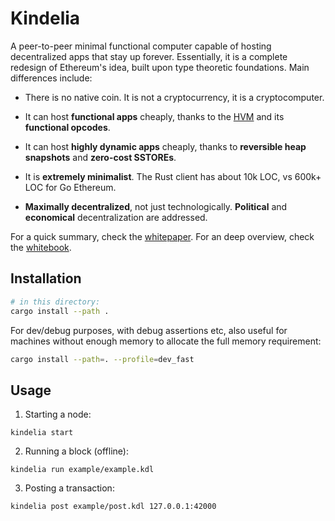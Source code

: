 Kindelia
========

A peer-to-peer minimal functional computer capable of hosting decentralized apps that stay up forever. Essentially, it is a complete redesign of Ethereum's idea, built upon type theoretic foundations. Main differences include:

- There is no native coin. It is not a cryptocurrency, it is a cryptocomputer.

- It can host **functional apps** cheaply, thanks to the [HVM](https://github.com/kindelia/hvm) and its **functional opcodes**.

- It can host **highly dynamic apps** cheaply, thanks to **reversible heap snapshots** and **zero-cost SSTOREs**.

- It is **extremely minimalist**. The Rust client has about 10k LOC, vs 600k+ LOC for Go Ethereum.

- **Maximally decentralized**, not just technologically. **Political** and **economical** decentralization are addressed.

For a quick summary, check the [whitepaper](WHITEPAPER.md). For an deep overview, check the [whitebook](WHITEBOOK.md).

Installation
------------

```bash
# in this directory:
cargo install --path .
```

For dev/debug purposes, with debug assertions etc, also useful for machines
without enough memory to allocate the full memory requirement:

```bash
cargo install --path=. --profile=dev_fast
```

Usage
-----

1. Starting a node:

```
kindelia start
```


2. Running a block (offline):

```
kindelia run example/example.kdl
```

3. Posting a transaction:

```
kindelia post example/post.kdl 127.0.0.1:42000
```

